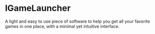 # IGameLauncher
A light and easy to use piece of software to help you get all your favorite games in one place, with a minimal yet intuitive interface.
